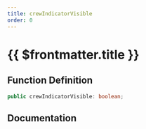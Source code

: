 ```yaml
---
title: crewIndicatorVisible
order: 0
---
```


# {{ $frontmatter.title }}

## Function Definition

```ts
public crewIndicatorVisible: boolean;
```

## Documentation

<!--@include: ./parts/crewIndicatorVisible.md-->

